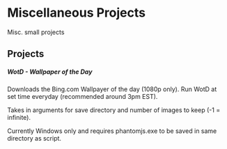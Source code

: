 # Miscellaneous Projects
Misc. small projects
## Projects
##### WotD - Wallpaper of the Day
Downloads the Bing.com Wallpayer of the day (1080p only).
Run WotD at set time everyday (recommended around 3pm EST).  

Takes in arguments for save directory and number of images to keep (-1 = infinite).

Currently Windows only and requires phantomjs.exe to be saved in same directory as script.

